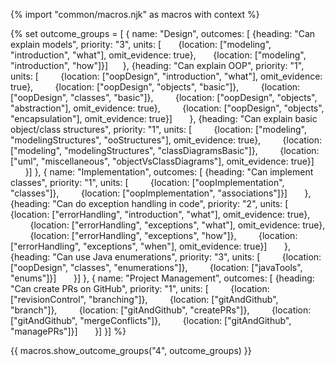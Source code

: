 {% import "common/macros.njk" as macros with context %}

{% set outcome_groups = [
  {
    name: "Design", 
    outcomes: [
      {heading: "Can explain models", priority: "3", units: [ 
        {location: ["modeling", "introduction", "what"], omit_evidence: true},
        {location: ["modeling", "introduction", "how"]}]
      },
      {heading: "Can explain OOP", priority: "1", units: [ 
        {location: ["oopDesign", "introduction", "what"], omit_evidence: true},
        {location: ["oopDesign", "objects", "basic"]},
        {location: ["oopDesign", "classes", "basic"]},
        {location: ["oopDesign", "objects", "abstraction"], omit_evidence: true},
        {location: ["oopDesign", "objects", "encapsulation"], omit_evidence: true}]
      },
      {heading: "Can explain basic object/class structures", priority: "1", units: [ 
        {location: ["modeling", "modelingStructures", "ooStructures"], omit_evidence: true},
        {location: ["modeling", "modelingStructures", "classDiagramsBasic"]},
        {location: ["uml", "miscellaneous", "objectVsClassDiagrams"], omit_evidence: true}]
      }]
  },
  {
    name: "Implementation", 
    outcomes: [
      {heading: "Can implement classes", priority: "1",  units: [ 
        {location: ["oopImplementation", "classes"]},
        {location: ["oopImplementation", "associations"]}]
      },
      {heading: "Can do exception handling in code", priority: "2", units: [ 
        {location: ["errorHandling", "introduction", "what"], omit_evidence: true},
        {location: ["errorHandling", "exceptions", "what"], omit_evidence: true},
        {location: ["errorHandling", "exceptions", "how"]},
        {location: ["errorHandling", "exceptions", "when"], omit_evidence: true}]
      },
      {heading: "Can use Java enumerations", priority: "3", units: [ 
        {location: ["oopDesign", "classes", "enumerations"]},
        {location: ["javaTools", "enums"]}]
      }]
  },
  {
    name: "Project Management", 
    outcomes: [
        {heading: "Can create PRs on GitHub", priority: "1", units: [ 
        {location: ["revisionControl", "branching"]},
        {location: ["gitAndGithub", "branch"]},
        {location: ["gitAndGithub", "createPRs"]},
        {location: ["gitAndGithub", "mergeConflicts"]},
        {location: ["gitAndGithub", "managePRs"]}]
      }]
  }] 
%}

{{ macros.show_outcome_groups("4", outcome_groups) }}
